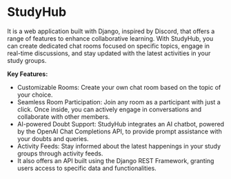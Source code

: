 # StudyHub
It is a web application built with Django, inspired by Discord, that offers a range of features to enhance collaborative learning. With StudyHub, you can create dedicated chat rooms focused on specific topics, engage in real-time discussions, and stay updated with the latest activities in your study groups.

**Key Features:**
 - Customizable Rooms: Create your own chat room based on the topic of your choice.
- Seamless Room Participation: Join any room as a participant with just a click. Once inside, you can actively engage in conversations and collaborate with other members.
- AI-powered Doubt Support: StudyHub integrates an AI chatbot, powered by the OpenAI Chat Completions API, to provide prompt assistance with your doubts and queries.
- Activity Feeds: Stay informed about the latest happenings in your study groups through activity feeds. 
- It also offers an API built using the Django REST Framework, granting users access to specific data and functionalities.
